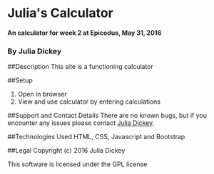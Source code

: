 # **Julia's Calculator**

**An calculator for week 2 at Epicodus, May 31, 2016**

### By Julia Dickey

##Description
This site is a functioning calculator

##Setup
1. Open in browser
2. View and use calculator by entering calculations

##Support and Contact Details
There are no known bugs, but if you encounter any issues please contact [Julia Dickey](http://www.juliadickey.com).

##Technologies Used
HTML, CSS, Javascript and Bootstrap

##Legal
Copyright (c) 2016 Julia Dickey

This software is licensed under the GPL license
